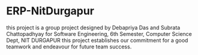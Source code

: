 # ERP-NitDurgapur

this project is a group project designed by Debapriya Das and Subrata Chattopadhyay for Software Engineering, 6th Semester, Computer Science Dept, NIT DURGAPUR
this project establishes our commitment for a good teamwork and endeavour for future team success.
